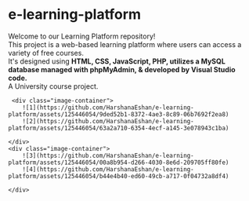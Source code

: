 # e-learning-platform
Welcome to our Learning Platform repository! </br>
This project is a web-based learning platform where users can access a variety of free courses. </br>
It's designed using <b>HTML, CSS, JavaScript, PHP, utilizes a MySQL database managed with phpMyAdmin, & developed by Visual Studio code.</b></br>
A University course project.


<style>
        .image-container {
            display: flex;
            justify-content: center; /* Align images horizontally */
            align-items: center; /* Align images vertically */
        }
        .image-container img {
            margin: 10px; /* Add some margin between images */
            max-width: 50%; /* Adjust the width of images as needed */
        }
    </style>

     <div class="image-container">
        ![1](https://github.com/HarshanaEshan/e-learning-platform/assets/125446054/9ded52b1-8372-4ae3-8c89-06b7692f2ea8)
        ![2](https://github.com/HarshanaEshan/e-learning-platform/assets/125446054/63a2a710-6354-4ecf-a145-3e078943c1ba)
        
    </div>
    <div class="image-container">
        ![3](https://github.com/HarshanaEshan/e-learning-platform/assets/125446054/00a8b954-d266-4030-8e6d-209705ff80fe)
        ![4](https://github.com/HarshanaEshan/e-learning-platform/assets/125446054/b44e4b40-ed60-49cb-a717-0f04732a8df4)
        
    </div>


